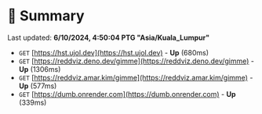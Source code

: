 # 📖 Summary
Last updated: **6/10/2024, 4:50:04 PTG "Asia/Kuala_Lumpur"**

- `GET` [https://hst.ujol.dev](https://hst.ujol.dev) - **Up** (680ms)
- `GET` [https://reddviz.deno.dev/gimme](https://reddviz.deno.dev/gimme) - **Up** (1306ms)
- `GET` [https://reddviz.amar.kim/gimme](https://reddviz.amar.kim/gimme) - **Up** (577ms)
- `GET` [https://dumb.onrender.com](https://dumb.onrender.com) - **Up** (339ms)
